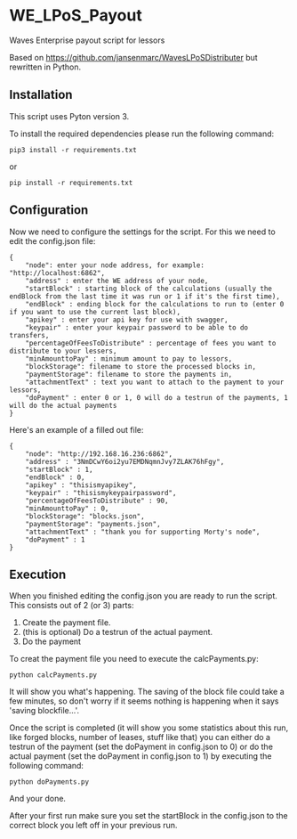 # WE_LPoS_Payout
Waves Enterprise payout script for lessors

Based on <https://github.com/jansenmarc/WavesLPoSDistributer> but rewritten in Python.

## Installation
This script uses Pyton version 3.

To install the required dependencies please run the following command:
```
pip3 install -r requirements.txt
```
or 
```
pip install -r requirements.txt
```

## Configuration
Now we need to configure the settings for the script. For this we need to edit the config.json file:
```
{
    "node": enter your node address, for example: "http://localhost:6862",
    "address" : enter the WE address of your node,
    "startBlock" : starting block of the calculations (usually the endBlock from the last time it was run or 1 if it's the first time),
    "endBlock" : ending block for the calculations to run to (enter 0 if you want to use the current last block),
    "apikey" : enter your api key for use with swagger,
    "keypair" : enter your keypair password to be able to do transfers,
    "percentageOfFeesToDistribute" : percentage of fees you want to distribute to your lessers, 
    "minAmounttoPay" : minimum amount to pay to lessors,
    "blockStorage": filename to store the processed blocks in,
    "paymentStorage": filename to store the payments in,
    "attachmentText" : text you want to attach to the payment to your lessors,
    "doPayment" : enter 0 or 1, 0 will do a testrun of the payments, 1 will do the actual payments
}
```

Here's an example of a filled out file:
```
{
    "node": "http://192.168.16.236:6862",
    "address" : "3NmDCwY6oi2yu7EMDNqmnJvy7ZLAK76hFgy",
    "startBlock" : 1,
    "endBlock" : 0,
    "apikey" : "thisismyapikey",
    "keypair" : "thisismykeypairpassword",
    "percentageOfFeesToDistribute" : 90, 
    "minAmounttoPay" : 0,
    "blockStorage": "blocks.json",
    "paymentStorage": "payments.json",
    "attachmentText" : "thank you for supporting Morty's node",
    "doPayment" : 1
}
```

## Execution
When you finished editing the config.json you are ready to run the script. This consists out of 2 (or 3) parts:
1. Create the payment file.
2. (this is optional) Do a testrun of the actual payment.
3. Do the payment

To creat the payment file you need to execute the calcPayments.py:
```
python calcPayments.py
```
It will show you what's happening. The saving of the block file could take a few minutes, so don't worry if it seems nothing is happening when it says 'saving blockfile...'.

Once the script is completed (it will show you some statistics about this run, like forged blocks, number of leases, stuff like that) you can either do a testrun of the payment (set the doPayment in config.json to 0) or do the actual payment (set the doPayment in config.json to 1) by executing the following command:
```
python doPayments.py
```

And your done. 

After your first run make sure you set the startBlock in the config.json to the correct block you left off in your previous run.
